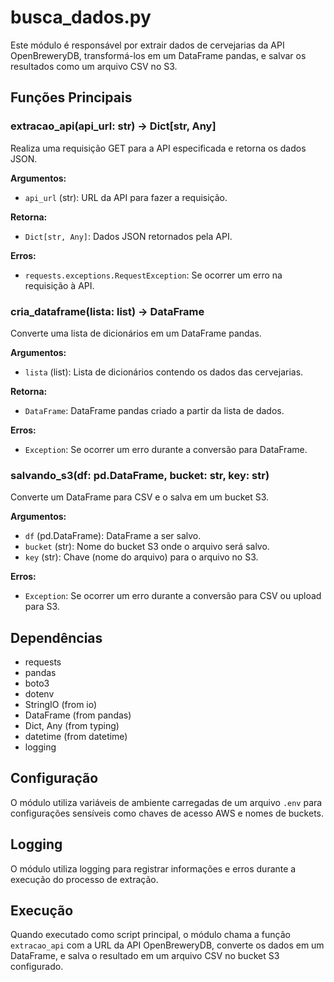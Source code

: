 # busca_dados.py

Este módulo é responsável por extrair dados de cervejarias da API OpenBreweryDB, transformá-los em um DataFrame pandas, e salvar os resultados como um arquivo CSV no S3.

## Funções Principais

### extracao_api(api_url: str) -> Dict[str, Any]

Realiza uma requisição GET para a API especificada e retorna os dados JSON.

**Argumentos:**
- `api_url` (str): URL da API para fazer a requisição.

**Retorna:**
- `Dict[str, Any]`: Dados JSON retornados pela API.

**Erros:**
- `requests.exceptions.RequestException`: Se ocorrer um erro na requisição à API.

### cria_dataframe(lista: list) -> DataFrame

Converte uma lista de dicionários em um DataFrame pandas.

**Argumentos:**
- `lista` (list): Lista de dicionários contendo os dados das cervejarias.

**Retorna:**
- `DataFrame`: DataFrame pandas criado a partir da lista de dados.

**Erros:**
- `Exception`: Se ocorrer um erro durante a conversão para DataFrame.

### salvando_s3(df: pd.DataFrame, bucket: str, key: str)

Converte um DataFrame para CSV e o salva em um bucket S3.

**Argumentos:**
- `df` (pd.DataFrame): DataFrame a ser salvo.
- `bucket` (str): Nome do bucket S3 onde o arquivo será salvo.
- `key` (str): Chave (nome do arquivo) para o arquivo no S3.

**Erros:**
- `Exception`: Se ocorrer um erro durante a conversão para CSV ou upload para S3.

## Dependências

- requests
- pandas
- boto3
- dotenv
- StringIO (from io)
- DataFrame (from pandas)
- Dict, Any (from typing)
- datetime (from datetime)
- logging

## Configuração

O módulo utiliza variáveis de ambiente carregadas de um arquivo `.env` para configurações sensíveis como chaves de acesso AWS e nomes de buckets.

## Logging

O módulo utiliza logging para registrar informações e erros durante a execução do processo de extração.

## Execução

Quando executado como script principal, o módulo chama a função `extracao_api` com a URL da API OpenBreweryDB, converte os dados em um DataFrame, e salva o resultado em um arquivo CSV no bucket S3 configurado.
